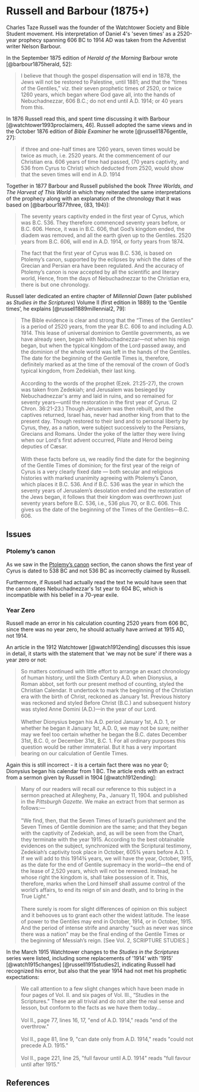# Russell and Barbour (1875+)

Charles Taze Russell was the founder of the Watchtower Society and Bible Student movement. His 
interpretation of Daniel 4's 'seven times' as a 2520-year prophecy spanning 606 BC to 1914 AD was taken from
the Adventist writer Nelson Barbour.

In the September 1875 edition of _Herald of the Morning_ Barbour wrote [@barbour1875herald, 52]:

> I believe that though the gospel dispensation will end in 1878, the Jews will not be restored
  to Palestine, until 1881; and that the “times of the Gentiles,” viz. their seven prophetic times of
  2520, or twice 1260 years, which began where God gave all, into the hands of Nebuchadnezzar,
  606 B.C.; do not end until A.D. 1914; or 40 years from this.

In 1876 Russell read this, and spent time discussing it with Barbour [@watchtower1993proclaimers, 46]. 
Russell adopted the same views and in the October 1876 edition of _Bible Examiner_ he wrote [@russell1876gentile, 27]:

> if three and one-half times are 1260 years, seven times would be twice as much, i.e. 2520
  years. At the commencement of our Christian era. 606 years of time had passed, (70 years
  captivity, and 536 from Cyrus to Christ) which deducted from 2520, would show that the
  seven times will end in A.D. 1914

Together in 1877 Barbour and Russell published the book _Three Worlds, and The Harvest of This World_ in which they
reiterated the same interpretations of the prophecy along with an explanation of the chronology that it was based on
[@barbour1877three, {83, 194}]:

> The seventy years captivity ended in the first year of Cyrus, which was B.C. 536. They
  therefore commenced seventy years before, or B.C. 606. Hence, it was in B.C. 606, that God’s
  kingdom ended, the diadem was removed, and all the earth given up to the Gentiles. 2520
  years from B.C. 606, will end in A.D. 1914, or forty years from 1874.

> The fact that the first year of Cyrus was B.C. 536, is based on Ptolemy’s canon, supported by
  the eclipses by which the dates of the Grecian and Persian era have been regulated. And the
  accuracy of Ptolemy’s canon is now accepted by all the scientific and literary world, Hence,
  from the days of Nebuchadnezzar to the Christian era, there is but one chronology.

Russell later dedicated an entire chapter of _Millennial Dawn_ (later published as _Studies in the Scriptures_) 
Volume II (first edition in 1889) to the ‘Gentile times’, he explains [@russell1889millennial2, 79]:

> The Bible evidence is clear and strong that the “Times of the Gentiles” is a period of 2520
  years, from the year B.C. 606 to and including A.D. 1914. This lease of universal dominion
  to Gentile governments, as we have already seen, began with Nebuchadnezzar—not when his
  reign began, but when the typical kingdom of the Lord passed away, and the dominion of the
  whole world was left in the hands of the Gentiles. The date for the beginning of the Gentile
  Times is, therefore, definitely marked as at the time of the removal of the crown of God’s
  typical kingdom, from Zedekiah, their last king.
  <br><br>
  According to the words of the prophet (Ezek. 21:25-27),
  the crown was taken from Zedekiah; and Jerusalem was
  besieged by Nebuchadnezzar's army and laid in ruins, and
  so remained for seventy years—until the restoration in the
  first year of Cyrus. (2 Chron. 36:21-23.) Though Jerusalem
  was then rebuilt, and the captives returned, Israel has,
  never had another king from that to the present day.
  Though restored to their land and to personal liberty by
  Cyrus, they, as a nation, were subject successively to the
  Persians, Grecians and Romans. Under the yoke of the
  latter they were living when our Lord's first advent occurred,
  Pilate and Herod being deputies of Cæsar.
  <br><br>
  With these facts before us, we readily find the date for the beginning of the Gentile Times
  of dominion; for the first year of the reign of Cyrus is a very clearly fixed date — both secular
  and religious histories with marked unanimity agreeing with Ptolemy’s Canon, which places
  it B.C. 536. And if B.C. 536 was the year in which the seventy years of Jerusalem’s desolation
  ended and the restoration of the Jews began, it follows that their kingdom was overthrown
  just seventy years before B.C. 536, i.e., 536 plus 70, or B.C. 606. This gives us the date of the
  beginning of the Times of the Gentiles—B.C. 606.

## Issues

### Ptolemy’s canon

As we saw in the [Ptolemy’s canon](../../standard/canon.md) section, the canon shows the first year of Cyrus is
dated to 538 BC and not 536 BC as incorrectly claimed by Russell.

Furthermore, if Russell had actually read the text he would have seen that the canon dates Nebuchadnezzar's
1st year to 604 BC, which is incompatible with his belief in a 70-year exile.

### Year Zero

Russell made an error in his calculation counting 2520 years from 606 BC, since there was no year zero, he should 
actually have arrived at 1915 AD, not 1914.

An article in the 1912 Watchtower [@watch1912ending] discusses this issue in detail, it
starts with the statement that 'we may not be sure' if there was a year zero or not:

> So matters continued with little effort to arrange an exact
  chronology of human history, until the Sixth Century A.D.
  when Dionysius, a Roman abbot, set forth our present method
  of counting, styled the Christian Calendar. It undertook to
  mark the beginning of the Christian era with the birth of
  Christ, reckoned as January 1st. Previous history was
  reckoned and styled Before Christ (B.C.) and subsequent
  history was styled Anne Domini (A.D.)—in the year of our
  Lord.
  <br><br>
  Whether Dionysius began his A.D. period January 1st,
  A.D. 1, or whether he began it January 1st, A.D. 0, we may
  not be sure; neither may we feel too certain whether he began
  the B.C. dates December 31st, B.C. 0, or December 31st,
  B.C. 1. For all ordinary purposes this question would be
  rather immaterial. But it has a very important bearing on
  our calculation of Gentile Times.

Again this is still incorrect - it is a certain fact there was no year 0; Dionysius began his calendar from 1 BC. 
The article ends with an extract from a sermon given by Russell in 1904 [@watch1912ending]:

> Many of our readers will recall our reference to this subject
  in a sermon preached at Allegheny, Pa., January 11, 1904. and 
  published in the _Pittsburgh Gazette_. We make an
  extract from that sermon as follows:—
  <br><br>
  "We find, then, that the Seven Times of Israel’s punishment
  and the Seven Times of Gentile dominion are the same;
  and that they began with the captivity of Zedekiah, and, as
  will be seen from the Chart, they terminate with the year 1915. 
  According to the best obtainable evidences on the subject,
  synchronized with the Scriptural testimony, Zedekiah’s
  captivity took place in October, 605¾ years before A.D. 1.
  If we will add to this 1914¾ years, we will have the year,
  October, 1915, as the date for the end of Gentile supremacy
  in the world—the end of the lease of 2,520 years, which will
  not be renewed. Instead, he whose right the kingdom is, shall
  take possession of it. This, therefore, marks when the Lord
  himself shall assume control of the world’s affairs, to end its
  reign of sin and death, and to bring in the True Light."
  <br><br>
  There surely is room for slight differences of opinion on
  this subject and it behooves us to grant each other the widest
  latitude. The lease of power to the Gentiles may end in
  October, 1914, or in October, 1915. And the period of intense
  strife and anarchy "such as never was since there was a
  nation" may be the final ending of the Gentile Times or the
  beginning of Messiah’s reign. \[See Vol. 2, SCRIPTURE STUDIES.\]

In the March 1915 Watchtower changes to the _Studies in the Scriptures_ series were listed, including some replacements
of '1914' with '1915' [@watch1915changes] [@russell1915studies2], indicating Russell had recognized his error, but also
that the year 1914 had not met his prophetic expectations:

> We call attention to a few slight changes which have been made in four pages of Vol. II. and six pages of Vol. III., 
  “Studies in the Scriptures.” These are all trivial and do not alter the real sense and lesson, but conform to the 
  facts as we have them today...
  <br><br>
  Vol II., page 77, lines 16, 17, "end of A.D. 1914," reads "end of the overthrow."
  <br><br>
  Vol II., page 81, line 9, "can date only from A.D. 1914," reads "could not precede A.D. 1915."
  <br><br>
  Vol II., page 221, line 25, "full favour until A.D. 1914" reads "full favour until after 1915." 

## References
